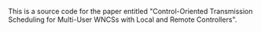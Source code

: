 This is a source code for the paper entitled "Control-Oriented Transmission Scheduling for Multi-User WNCSs with Local and Remote Controllers".
